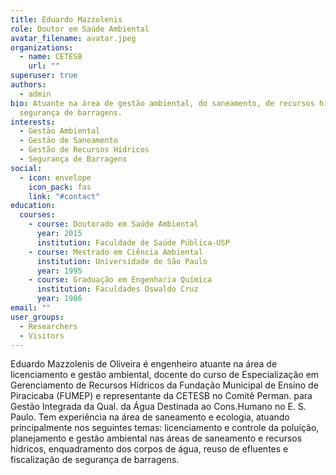 ```yaml
---
title: Eduardo Mazzolenis
role: Doutor em Saúde Ambiental
avatar_filename: avatar.jpeg
organizations:
  - name: CETESB
    url: ""
superuser: true
authors:
  - admin
bio: Atuante na área de gestão ambiental, do saneamento, de recursos hídricos e
  segurança de barragens.
interests:
  - Gestão Ambiental
  - Gestão de Saneamento
  - Gestão de Recursos Hídricos
  - Segurança de Barragens
social:
  - icon: envelope
    icon_pack: fas
    link: "#contact"
education:
  courses:
    - course: Doutorado em Saúde Ambiental
      year: 2015
      institution: Faculdade de Saúde Pública-USP
    - course: Mestrado em Ciência Ambiental
      institution: Universidade de São Paulo
      year: 1995
    - course: Graduação em Engenharia Química
      institution: Faculdades Oswaldo Cruz
      year: 1986
email: ""
user_groups:
  - Researchers
  - Visitors
---
```

Eduardo Mazzolenis de Oliveira é engenheiro atuante na área de licenciamento e gestão ambiental, docente do curso de Especialização em Gerenciamento de Recursos Hídricos da Fundação Municipal de Ensino de Piracicaba (FUMEP) e representante da CETESB no Comitê Perman. para Gestão Integrada da Qual. da Água Destinada ao Cons.Humano no E. S. Paulo. Tem experiência na área de saneamento e ecologia, atuando principalmente nos seguintes temas: licenciamento e controle da poluição, planejamento e gestão ambiental nas áreas de saneamento e recursos hídricos, enquadramento dos corpos de água, reuso de efluentes e fiscalização de segurança de barragens.